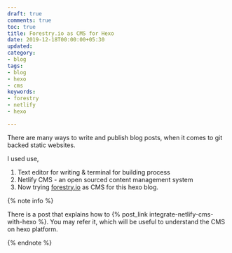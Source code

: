 ```yaml
---
draft: true
comments: true
toc: true
title: Forestry.io as CMS for Hexo
date: 2019-12-18T00:00:00+05:30
updated: 
category:
- blog
tags:
- blog
- hexo
- cms
keywords:
- forestry
- netlify
- hexo

---
```

There are many ways to write and publish blog posts, when it comes to git backed static websites.

I used use,

1. Text editor for writing & terminal for building process
2. Netlify CMS - an open sourced content management system
3. Now trying [forestry.io](https://forestry.io "Forestry.IO") as CMS for this hexo blog.

<!---more--->

{% note info %}

There is a post that explains how to {% post_link integrate-netlify-cms-with-hexo %}.  You may refer it, which will be useful to understand the CMS on hexo platform.

{% endnote %}